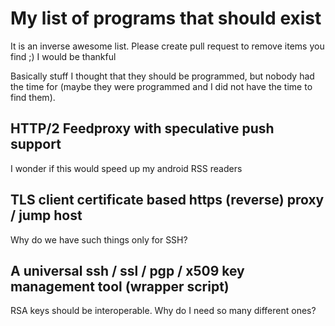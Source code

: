 # My list of programs that should exist

It is an inverse awesome list. Please create pull request to remove items you find ;) I would be thankful

Basically stuff I thought that they should be programmed, but nobody had the time for (maybe they were programmed and I did not have the time to find them).


## HTTP/2 Feedproxy with speculative push support
I wonder if this would speed up my android RSS readers

## TLS client certificate based https (reverse) proxy / jump host
Why do we have such things only for SSH?

## A universal ssh / ssl / pgp / x509 key management tool (wrapper script)
RSA keys should be interoperable. Why do I need so many different ones? 
